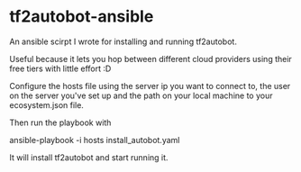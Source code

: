 # tf2autobot-ansible
An ansible scirpt I wrote for installing and running tf2autobot.

Useful because it lets you hop between different cloud providers using their free tiers with little effort :D 

Configure the hosts file using the server ip you want to connect to, the user on the server you've set up and the path on your local machine to your ecosystem.json file.

Then run the playbook with 

ansible-playbook -i hosts install_autobot.yaml

It will install tf2autobot and start running it. 



